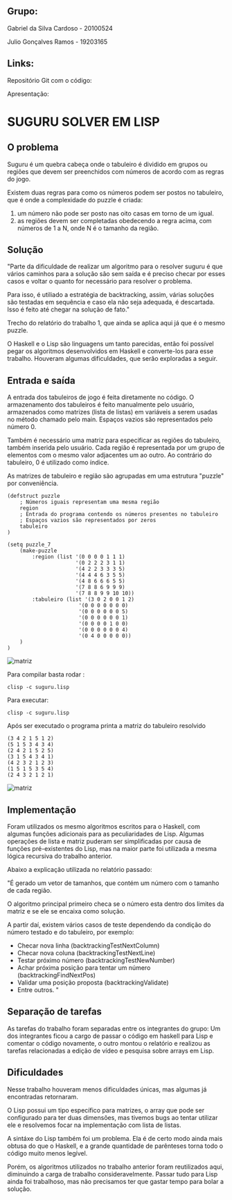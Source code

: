 ## Grupo:
Gabriel da Silva Cardoso - 20100524

Julio Gonçalves Ramos - 19203165

## Links:
Repositório Git com o código: 

Apresentação: 

# SUGURU SOLVER EM LISP

## O problema

Suguru é um quebra cabeça onde o tabuleiro é dividido em grupos ou regiões que devem ser preenchidos com números de acordo com as regras do jogo.

Existem duas regras para como os números podem ser postos no tabuleiro, que é onde a complexidade do puzzle é criada: 
1. um número não pode ser posto nas oito casas em torno de um igual.
2. as regiões devem ser completadas obedecendo a regra acima, com números de 1 a N, onde N é o tamanho da região.

## Solução
"Parte da dificuldade de realizar um algoritmo para o resolver suguru é que vários caminhos para a solução são sem saída e é preciso checar por esses casos e voltar o quanto for necessário para resolver o problema.

Para isso, é utiliado a estratégia de backtracking, assim, várias soluções são testadas em sequência e caso ela não seja adequada, é descartada. Isso é feito até chegar na solução de fato."

Trecho do relatório do trabalho 1, que ainda se aplica aqui já que é o mesmo puzzle.

O Haskell e o Lisp são linguagens um tanto parecidas, então foi possível pegar os algoritmos desenvolvidos em Haskell e converte-los para esse trabalho. Houveram algumas dificuldades, que serão exploradas a seguir.

## Entrada e saída
A entrada dos tabuleiros de jogo é feita diretamente no código. O armazenamento dos tabuleiros é feito manualmente pelo usuário, armazenados como matrizes (lista de listas) em variáveis a serem usadas no método chamado pelo main. Espaços vazios são representados pelo número 0.

Também é necessário uma matriz para especificar as regiões do tabuleiro, também inserida pelo usuário. Cada região é representada por um grupo de elementos com o mesmo valor adjacentes um ao outro. Ao contrário do tabuleiro, 0 é utilizado como índice.

As matrizes de tabuleiro e região são agrupadas em uma estrutura "puzzle" por conveniência.
```
(defstruct puzzle
    ; Números iguais representam uma mesma região
    region
    ; Entrada do programa contendo os números presentes no tabuleiro
    ; Espaços vazios são representados por zeros
    tabuleiro
)

(setq puzzle_7
    (make-puzzle
        :region (list '(0 0 0 0 1 1 1) 
                      '(0 2 2 2 3 1 1) 
                      '(4 2 2 3 3 3 5) 
                      '(4 4 4 6 3 5 5)
                      '(4 8 6 6 6 5 5)
                      '(7 8 8 6 9 9 9)
                      '(7 8 8 9 9 10 10))
        :tabuleiro (list '(3 0 2 0 0 1 2) 
                       '(0 0 0 0 0 0 0) 
                       '(0 0 0 0 0 0 5)
                       '(0 0 0 0 0 0 1)
                       '(0 0 0 0 1 0 0)
                       '(0 0 0 0 0 0 4)
                       '(0 4 0 0 0 0 0))
    )
)
```

![matriz](https://i.imgur.com/xWQDVhM.png)

Para compilar basta rodar :
```
clisp -c suguru.lisp
```
Para executar:
```
clisp -c suguru.lisp
```
Após ser executado o programa printa a matriz do tabuleiro resolvido
```
(3 4 2 1 5 1 2)
(5 1 5 3 4 3 4)
(2 4 2 1 5 2 5)
(3 1 5 4 3 4 1)
(4 2 3 2 1 2 3)
(1 5 1 5 3 5 4)
(2 4 3 2 1 2 1)
```

![matriz](https://i.imgur.com/UpMl6af.png)


## Implementação
Foram utilizados os mesmo algoritmos escritos para o Haskell, com algumas funções adicionais para as peculiaridades de Lisp. Algumas operações de lista e matriz puderam ser simplificadas por causa de funções pré-existentes do Lisp, mas na maior parte foi utilizada a mesma lógica recursiva do trabalho anterior.

Abaixo a explicação utilizada no relatório passado:

"É gerado um vetor de tamanhos, que contém um número com o tamanho de cada região.

O algoritmo principal primeiro checa se o número esta dentro dos limites da matriz e se ele se encaixa como solução.

A partir daí, existem vários casos de teste dependendo da condição do número testado e do tabuleiro, por exemplo:
- Checar nova linha (backtrackingTestNextColumn)
- Checar nova coluna (backtrackingTestNextLine)
- Testar próximo número (backtrackingTestNewNumber)
- Achar próxima posição para tentar um número (backtrackingFindNextPos)
- Validar uma posição proposta (backtrackingValidate)
- Entre outros. "

## Separação de tarefas
As tarefas do trabalho foram separadas entre os integrantes do grupo: Um dos integrantes ficou a cargo de passar o código em haskell para Lisp e comentar o código novamente, o outro montou o relatório e realizou as tarefas relacionadas a edição de vídeo e pesquisa sobre arrays em Lisp.

## Dificuldades
Nesse trabalho houveram menos dificuldades únicas, mas algumas já encontradas retornaram.

O Lisp possui um tipo específico para matrizes, o array que pode ser configurado para ter duas dimensões, mas tivemos bugs ao tentar utilizar ele e resolvemos focar na implementação com lista de listas.

A sintáxe do Lisp também foi um problema. Ela é de certo modo ainda mais obtusa do que o Haskell, e a grande quantidade de parênteses torna todo o código muito menos legível.

Porém, os algoritmos utilizados no trabalho anterior foram reutilizados aqui, diminuindo a carga de trabalho consideravelmente. Passar tudo para Lisp ainda foi trabalhoso, mas não precisamos ter que gastar tempo para bolar a solução.
